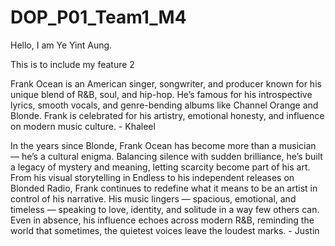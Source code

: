 # DOP\_P01\_Team1\_M4



Hello, I am Ye Yint Aung.

This is to include my feature 2



Frank Ocean is an American singer, songwriter, and producer known for his unique blend of R\&B, soul, and hip-hop. He’s famous for his introspective lyrics, smooth vocals, and genre-bending albums like Channel Orange and Blonde. Frank is celebrated for his artistry, emotional honesty, and influence on modern music culture. - Khaleel



In the years since Blonde, Frank Ocean has become more than a musician — he’s a cultural enigma. Balancing silence with sudden brilliance, he’s built a legacy of mystery and meaning, letting scarcity become part of his art. From his visual storytelling in Endless to his independent releases on Blonded Radio, Frank continues to redefine what it means to be an artist in control of his narrative. His music lingers — spacious, emotional, and timeless — speaking to love, identity, and solitude in a way few others can. Even in absence, his influence echoes across modern R\&B, reminding the world that sometimes, the quietest voices leave the loudest marks. - Justin

